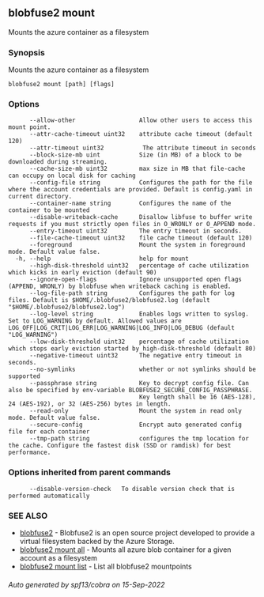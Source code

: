 ## blobfuse2 mount

Mounts the azure container as a filesystem

### Synopsis

Mounts the azure container as a filesystem

```
blobfuse2 mount [path] [flags]
```

### Options

```
      --allow-other                  Allow other users to access this mount point.
      --attr-cache-timeout uint32    attribute cache timeout (default 120)
      --attr-timeout uint32           The attribute timeout in seconds
      --block-size-mb uint           Size (in MB) of a block to be downloaded during streaming.
      --cache-size-mb uint32         max size in MB that file-cache can occupy on local disk for caching
      --config-file string           Configures the path for the file where the account credentials are provided. Default is config.yaml in current directory.
      --container-name string        Configures the name of the container to be mounted
      --disable-writeback-cache      Disallow libfuse to buffer write requests if you must strictly open files in O_WRONLY or O_APPEND mode.
      --entry-timeout uint32         The entry timeout in seconds.
      --file-cache-timeout uint32    file cache timeout (default 120)
      --foreground                   Mount the system in foreground mode. Default value false.
  -h, --help                         help for mount
      --high-disk-threshold uint32   percentage of cache utilization which kicks in early eviction (default 90)
      --ignore-open-flags            Ignore unsupported open flags (APPEND, WRONLY) by blobfuse when writeback caching is enabled.
      --log-file-path string         Configures the path for log files. Default is $HOME/.blobfuse2/blobfuse2.log (default "$HOME/.blobfuse2/blobfuse2.log")
      --log-level string             Enables logs written to syslog. Set to LOG_WARNING by default. Allowed values are LOG_OFF|LOG_CRIT|LOG_ERR|LOG_WARNING|LOG_INFO|LOG_DEBUG (default "LOG_WARNING")
      --low-disk-threshold uint32    percentage of cache utilization which stops early eviction started by high-disk-threshold (default 80)
      --negative-timeout uint32      The negative entry timeout in seconds.
      --no-symlinks                  whether or not symlinks should be supported
      --passphrase string            Key to decrypt config file. Can also be specified by env-variable BLOBFUSE2_SECURE_CONFIG_PASSPHRASE.
                                     Key length shall be 16 (AES-128), 24 (AES-192), or 32 (AES-256) bytes in length.
      --read-only                    Mount the system in read only mode. Default value false.
      --secure-config                Encrypt auto generated config file for each container
      --tmp-path string              configures the tmp location for the cache. Configure the fastest disk (SSD or ramdisk) for best performance.
```

### Options inherited from parent commands

```
      --disable-version-check   To disable version check that is performed automatically
```

### SEE ALSO

* [blobfuse2](blobfuse2.md)	 - Blobfuse2 is an open source project developed to provide a virtual filesystem backed by the Azure Storage.
* [blobfuse2 mount all](blobfuse2_mount_all.md)	 - Mounts all azure blob container for a given account as a filesystem
* [blobfuse2 mount list](blobfuse2_mount_list.md)	 - List all blobfuse2 mountpoints

###### Auto generated by spf13/cobra on 15-Sep-2022
